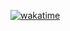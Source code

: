 [![wakatime](https://wakatime.com/badge/user/60e63d48-1988-457d-88bb-ae6e32116e94/project/e4e23ca0-ff6e-464a-9fe2-6b473a0c0e73.svg)](https://wakatime.com/badge/user/60e63d48-1988-457d-88bb-ae6e32116e94/project/e4e23ca0-ff6e-464a-9fe2-6b473a0c0e73)
